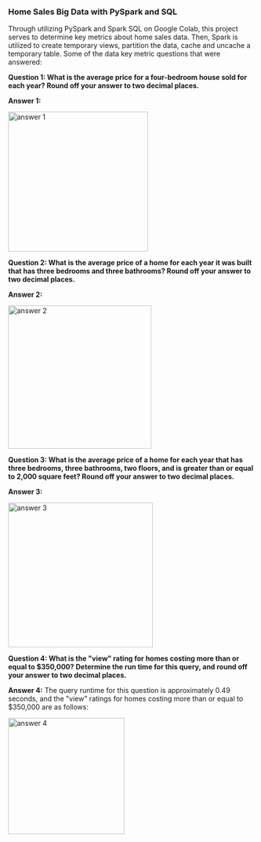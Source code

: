 ﻿### Home Sales Big Data with PySpark and SQL

Through utilizing PySpark and Spark SQL on Google Colab, this project serves to determine key metrics about home sales data. Then, Spark is utilized to create temporary views, partition the data, cache and uncache a temporary table. Some of the data key metric questions that were answered:

**Question 1: What is the average price for a four-bedroom house sold for each year? Round off your answer to two decimal places.**

**Answer 1:** 

<img width="285" alt="answer 1" src="https://github.com/ShellyGS/Home_sales_big_data_PySpark/assets/131502891/55837332-c9b5-4aab-978e-c2d49bc3e539">



**Question 2: What is the average price of a home for each year it was built that has three bedrooms and three bathrooms? Round off your answer to two decimal places.**

**Answer 2:** 

<img width="292" alt="answer 2" src="https://github.com/ShellyGS/Home_sales_big_data_PySpark/assets/131502891/c4fa5fb1-92dd-4b55-b01c-a106b682fa7c">



**Question 3: What is the average price of a home for each year that has three bedrooms, three bathrooms, two floors, and is greater than or equal to 2,000 square feet? Round off your answer to two decimal places.**

**Answer 3:** 

<img width="295" alt="answer 3" src="https://github.com/ShellyGS/Home_sales_big_data_PySpark/assets/131502891/ac6a3d78-641f-4fdc-9c6b-afd5f100aec4">



**Question 4: What is the "view" rating for homes costing more than or equal to $350,000? Determine the run time for this query, and round off your answer to two decimal places.**

**Answer 4:** The query runtime for this question is approximately 0.49 seconds, and the "view" ratings for homes costing more than or equal to $350,000 are as follows:

<img width="237" alt="answer 4" src="https://github.com/ShellyGS/Home_sales_big_data_PySpark/assets/131502891/8861e38e-b4b3-4afd-bd9d-79f21c9d5fc3">




